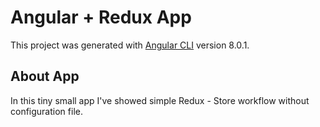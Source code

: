 # Angular + Redux App

This project was generated with [Angular CLI](https://github.com/angular/angular-cli) version 8.0.1.

## About App

In this tiny small app I've showed simple Redux - Store workflow without configuration file.
